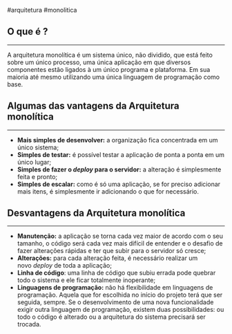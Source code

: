 #arquitetura #monolitica
## O que é ?
---
A arquitetura monolítica é um sistema único, não dividido, que está feito sobre um único processo, uma única aplicação em que diversos componentes estão ligados à um único programa e plataforma. Em sua maioria até mesmo utilizando uma única linguagem de programação como base.


## Algumas das vantagens da Arquitetura monolítica
---
-   **Mais simples de desenvolver:** a organização fica concentrada em um único sistema;
-   **Simples de testar:** é possível testar a aplicação de ponta a ponta em um único lugar;
-   **Simples de fazer o _deploy_ para o servidor:** a alteração é simplesmente feita e pronto;
-   **Simples de escalar:** como é só uma aplicação, se for preciso adicionar mais itens, é simplesmente ir adicionando o que for necessário.


## Desvantagens da Arquitetura monolítica
---
- **Manutenção:** a aplicação se torna cada vez maior de acordo com o seu tamanho, o código será cada vez mais difícil de entender e o desafio de fazer alterações rápidas e ter que subir para o servidor só cresce;
- **Alterações:** para cada alteração feita, é necessário realizar um novo _deploy_ de toda a aplicação;
- **Linha de código**: uma linha de código que subiu errada pode quebrar todo o sistema e ele ficar totalmente inoperante;
- **Linguagens de programação:** não há flexibilidade em linguagens de programação. Aquela que for escolhida no início do projeto terá que ser seguida, sempre. Se o desenvolvimento de uma nova funcionalidade exigir outra linguagem de programação, existem duas possibilidades: ou todo o código é alterado ou a arquitetura do sistema precisará ser trocada.